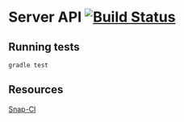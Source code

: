 # Server API [![Build Status](https://travis-ci.org/automation-test-training/server-api.svg?branch=master)](https://travis-ci.org/automation-test-training/server-api)

## Running tests

```gradle test```

## Resources

[Snap-CI](https://snap-ci.com/automation-test-training/server-api)
